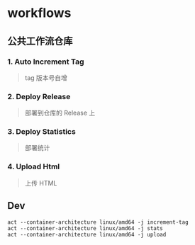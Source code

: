 # workflows

## 公共工作流仓库

### 1. Auto Increment Tag

> tag 版本号自增

### 2. Deploy Release

> 部署到仓库的 Release 上

### 3. Deploy Statistics

> 部署统计

### 4. Upload Html

> 上传 HTML

## Dev

```
act --container-architecture linux/amd64 -j increment-tag
act --container-architecture linux/amd64 -j stats
act --container-architecture linux/amd64 -j upload
```
